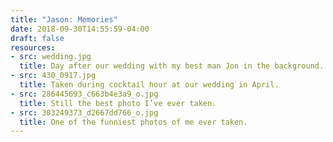 ```yaml
---
title: "Jason: Memories"
date: 2018-09-30T14:55:59-04:00
draft: false
resources:
- src: wedding.jpg
  title: Day after our wedding with my best man Jon in the background.
- src: 430_0917.jpg
  title: Taken during cocktail hour at our wedding in April.
- src: 286445693_c663b4e3a9_o.jpg
  title: Still the best photo I’ve ever taken.
- src: 303249373_d2667dd766_o.jpg
  title: One of the funniest photos of me ever taken.
---
```


